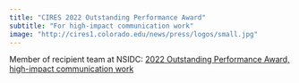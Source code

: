 ```yaml
---
title: "CIRES 2022 Outstanding Performance Award"
subtitle: "For high-impact communication work"
image: "http://cires1.colorado.edu/news/press/logos/small.jpg"
---
```


Member of recipient team at NSIDC: [2022 Outstanding Performance Award, high-impact communication work](https://cires.colorado.edu/recognition/nsidc-team-high-impact-communication-work)
